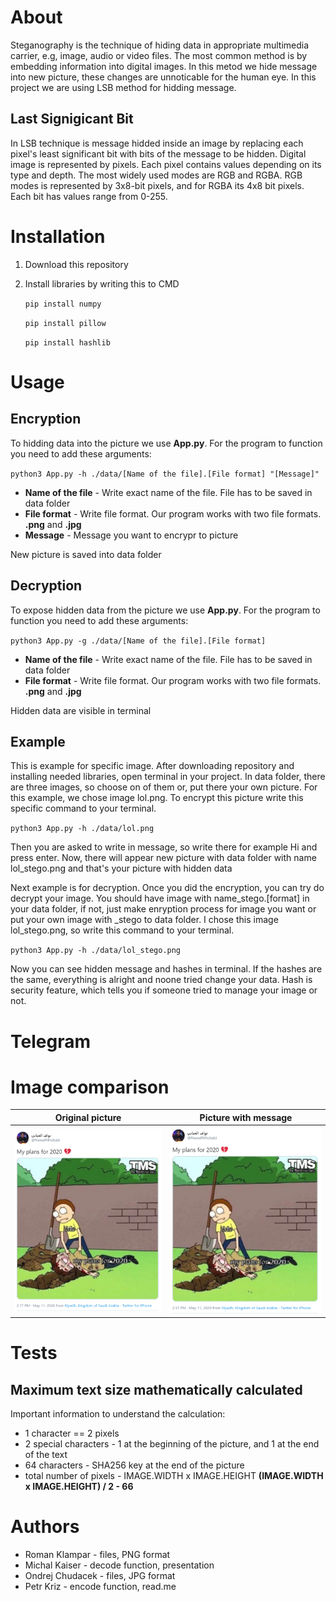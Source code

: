 # About
Steganography is the technique of hiding data in appropriate multimedia carrier, e.g, image, audio or video files. The most common method is by embedding information into digital images. In this metod we hide message into new picture, these changes are unnoticable for the human eye. In this project we are using LSB method for hidding message.
## Last Signigicant Bit
In LSB technique is message hidded inside an image by replacing each pixel's least significant bit with bits of the message to be hidden.
Digital image is represented by pixels. Each pixel contains values depending on its type and depth. The most widely used modes are RGB and RGBA.
RGB modes is represented by 3x8-bit pixels, and for RGBA its 4x8 bit pixels. Each bit has values range from 0-255.
# Installation
1. Download this repository
2. Install libraries by writing this to CMD

   `pip install numpy`
   
   `pip install pillow`
   
   `pip install hashlib`
# Usage
## Encryption
To hidding data into the picture we use **App.py**. For the program to function you need to add these arguments:

`python3 App.py -h ./data/[Name of the file].[File format] "[Message]"`
- **Name of the file** - Write exact name of the file. File has to be saved in data folder
- **File format** - Write file format. Our program works with two file formats. **.png** and **.jpg**
- **Message** - Message you want to encrypr to picture

New picture is saved into data folder
## Decryption
To expose hidden data from the picture we use **App.py**. For the program to function you need to add these arguments:

`python3 App.py -g ./data/[Name of the file].[File format]`
- **Name of the file** - Write exact name of the file. File has to be saved in data folder
- **File format** - Write file format. Our program works with two file formats. **.png** and **.jpg**

Hidden data are visible in terminal
## Example
This is example for specific image. After downloading repository and installing needed libraries, open terminal in your project. In data folder, there are three images, so choose on of them or, put there your own picture. For this example, we chose image lol.png. To encrypt this picture write this specific command to your terminal.

`python3 App.py -h ./data/lol.png`

Then you are asked to write in message, so write there for example Hi and press enter. Now, there will appear new picture with data folder with name lol_stego.png and that's your picture with hidden data

Next example is for decryption. Once you did the encryption, you can try do decrypt your image. You should have image with name_stego.[format] in your data folder, if not, just make enryption process for image you want or put your own image with _stego to data folder. I chose this image lol_stego.png, so write this command to your terminal.

`python3 App.py -h ./data/lol_stego.png`

Now you can see hidden message and hashes in terminal. If the hashes are the same, everything is alright and noone tried change your data. Hash is security feature, which tells you if someone tried to manage your image or not.

# Telegram
# Image comparison
Original picture          |  Picture with message
:-------------------------:|:-------------------------:
![](data/lol.png)  |  ![](data/lol_stego.png)

# Tests
## Maximum text size mathematically calculated
Important information to understand the calculation:
- 1 character == 2 pixels
- 2 special characters - 1 at the beginning of the picture, and 1 at the end of the text
- 64 characters - SHA256 key at the end of the picture
- total number of pixels - IMAGE.WIDTH x IMAGE.HEIGHT
**(IMAGE.WIDTH x IMAGE.HEIGHT) / 2 - 66**

# Authors
- Roman Klampar - files, PNG format
- Michal Kaiser - decode function, presentation
- Ondrej Chudacek - files, JPG format
- Petr Kriz - encode function, read.me
